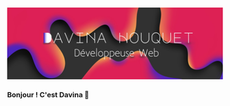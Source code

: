 ![](https://github.com/davinahouquet/davinahouquet/blob/main/davinahouquetcover.jpg)

### Bonjour ! C'est Davina 👋

